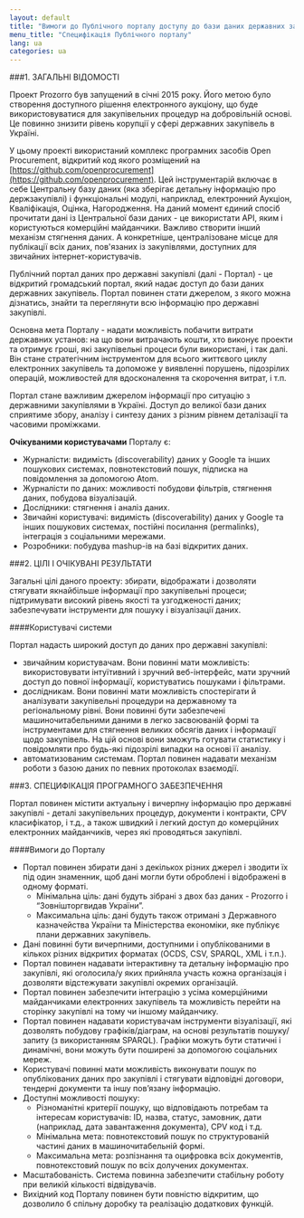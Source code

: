 ```yaml
---
layout: default
title: "Вимоги до Публічного порталу доступу до бази даних державних закупівель"
menu_title: "Специфікація Публічного порталу"
lang: ua
categories: ua
---
```


###1. ЗАГАЛЬНІ ВІДОМОСТІ

Проект Prozorro був запущений в січні 2015 року. Його метою було створення доступного рішення електронного аукціону, що буде використовуватися для закупівельних процедур на добровільній основі. Це повинно знизити рівень корупції у сфері державних закупівель в Україні.

У цьому проекті використаний комплекс програмних засобів Open Procurement, відкритий код якого розміщений на [https://github.com/openprocurement](https://github.com/openprocurement). Цей інструментарій включає в себе Центральну базу даних (яка зберігає детальну інформацію про держзакупівлі) і функціональні модулі, наприклад, електронний Аукціон, Кваліфікація, Оцінка, Нагородження. На даний момент єдиний спосіб прочитати дані із Центральної бази даних - це використати API, яким і користуються комерційні майданчики. Важливо створити інший механізм стягнення даних. А конкретніше, централізоване місце для публікації всіх даних, пов'язаних із закупівлями, доступних для звичайних інтернет-користувачів.

Публічний портал даних про державні закупівлі (далі - Портал) - це відкритий громадський портал, який надає доступ до бази даних державних закупівель. Портал повинен стати джерелом, з якого можна дізнатись, знайти та переглянути всю інформацію про державні закупівлі.

Основна мета Порталу - надати можливість побачити витрати державних установ: на що вони витрачають кошти, хто виконує проекти та отримує гроші, які закупівельні процеси були використані, і так далі. Він стане стратегічним інструментом для всього життєвого циклу електронних закупівель та допоможе у виявленні порушень, підозрілих операцій, можливостей для вдосконалення та скорочення витрат, і т.п.

Портал стане важливим джерелом інформації про ситуацію з державними закупівлями в Україні. Доступ до великої бази даних сприятиме збору, аналізу і синтезу даних з різним рівнем деталізації та часовими проміжками.

**Очікуваними користувачами** Порталу є:

* Журналісти: видимість (discoverability) даних у Google та інших пошукових системах, повнотекстовий пошук, підписка на повідомлення за допомогою Atom.
* Журналісти по даних: можливості побудови фільтрів, стягнення даних, побудова візуалізацій.
* Дослідники: стягнення і аналіз даних.
* Звичайні користувачі: видимість (discoverability) даних у Google та інших пошукових системах, постійні посилання (permalinks), інтеграція з соціальними мережами.
* Розробники: побудува mashup-ів на базі відкритих даних.

###2. ЦІЛІ І ОЧІКУВАНІ РЕЗУЛЬТАТИ

Загальні цілі даного проекту:
збирати, відображати і дозволяти стягувати якнайбільше інформації про закупівельні процеси;
підтримувати високий рівень якості та узгодженості даних;
забезпечувати інструменти для пошуку і візуалізації даних.

####Користувачі системи

Портал надасть широкий доступ до даних про державні закупівлі:

* звичайним користувачам. Вони повинні мати можливість: використовувати інтуїтивний і зручний веб-інтерфейс, мати зручний доступ до повної інформації, користуватись пошуками і фільтрами.
* дослідникам. Вони повинні мати можливість спостерігати й аналізувати закупівельні процедури на державному та регіональному рівні. Вони повинні бути забезпечені машиночитабельними даними в легко засвоюваній формі та інструментами для стягнення великих обсягів даних і інформації щодо закупівель. На цій основі вони зможуть готувати статистику і повідомляти про будь-які підозрілі випадки на основі її аналізу.
* автоматизованим системам. Портал повинен надавати механізм роботи з базою даних по певних протоколах взаємодії.

###3. СПЕЦИФІКАЦІЯ ПРОГРАМНОГО ЗАБЕЗПЕЧЕННЯ

Портал повинен містити актуальну і вичерпну інформацію про державні закупівлі - деталі закупівельних процедур, документи і контракти, CPV класифікатор, і т.д., а також швидкий і легкий доступ до комерційних електронних майданчиків, через які проводяться закупівлі.

####Вимоги до Порталу

* Портал повинен збирати дані з декількох різних джерел і зводити їх під один знаменник, щоб дані могли бути оброблені і відображені в одному форматі.
    * Мінімальна ціль: дані будуть зібрані з двох баз даних - Prozorro і “Зовнішторгвидав України”.
    * Максимальна ціль: дані будуть також отримані з Державного казначейства України та Міністерства економіки, яке публікує плани державних закупівель.
* Дані повинні бути вичерпними, доступними і опублікованими в кількох різних відкритих форматах (OCDS, CSV, SPARQL, XML і т.п.).
* Портал повинен надавати інтерактивну та детальну інформацію про закупівлі, які оголосила/у яких прийняла участь кожна організація і дозволяти відстежувати закупівлі окремих організацій.
* Портал повинен забезпечити інтеграцію з усіма комерційними майданчиками електронних закупівель та можливість перейти на сторінку закупівлі на тому чи іншому майданчику.
* Портал повинен надавати користувачам інструменти візуалізації, які дозволять побудову графіків/діаграм, на основі результатів пошуку/запиту (з використанням SPARQL). Графіки можуть бути статичні і динамічні, вони можуть бути поширені за допомогою соціальних мереж.
* Користувачі повинні мати можливість виконувати пошук по опублікованих даних про закупівлі і стягувати відповідні договори, тендерні документи та іншу пов’язану інформацію.
* Доступні можливості пошуку:
    * Різноманітні критерії пошуку, що відповідають потребам та інтересам користувачів: ID, назва, статус, замовник, дати (наприклад, дата завантаження документа), CPV код і т.д.
    * Мінімальна мета: повнотекстовий пошук по структурованій частині даних в машиночитабельній формі.
    * Максимальна мета: розпізнання та оцифровка всіх документів, повнотекстовий пошук по всіх долучених документах.
* Масштабованість. Система повинна забезпечити стабільну роботу при великій кількості відвідувачів.
* Вихідний код Порталу повинен бути повністю відкритим, що дозволило б спільну доробку та реалізацію додаткових функцій.
